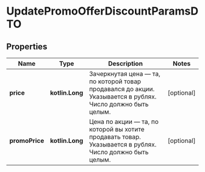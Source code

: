 
# UpdatePromoOfferDiscountParamsDTO

## Properties
| Name | Type | Description | Notes |
| ------------ | ------------- | ------------- | ------------- |
| **price** | **kotlin.Long** | Зачеркнутая цена — та, по которой товар продавался до акции.  Указывается в рублях.  Число должно быть целым.  |  [optional] |
| **promoPrice** | **kotlin.Long** | Цена по акции — та, по которой вы хотите продавать товар.  Указывается в рублях.  Число должно быть целым.  |  [optional] |



